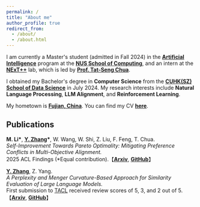 ```yaml
---
permalink: /
title: "About me"
author_profile: true
redirect_from: 
  - /about/
  - /about.html
---
```

I am currently a Master's student (admitted in Fall 2024) in the [**Artificial Intelligence**](https://www.comp.nus.edu.sg/programmes/pg/mcomp-ai/) program at the [**NUS School of Computing**](https://www.comp.nus.edu.sg/), and an intern at the [**NExT++**](https://www.nextcenter.org/) lab, which is led by [**Prof. Tat-Seng Chua**](https://www.chuatatseng.com/).  

I obtained my Bachelor's degree in **Computer Science** from the [**CUHK(SZ) School of Data Science**](https://sds.cuhk.edu.cn/en) in July 2024. My research interests include **Natural Language Processing**, **LLM Alignment**, and **Reinforcement Learning**.   

My hometown is [**Fujian, China**](https://en.wikipedia.org/wiki/Fujian). You can find my CV [**here**](../assets/CV.pdf).

Publications 
------
**M. Li\***, **<u>Y. Zhang</u>\***, W. Wang, W. Shi, Z. Liu, F. Feng, T. Chua.  
*Self-Improvement Towards Pareto Optimality: Mitigating Preference Conflicts in Multi-Objective Alignment.*  
2025 ACL Findings (*Equal contribution).【[**Arxiv**](https://arxiv.org/pdf/2502.14354), [**GitHub**](https://github.com/zyttt-coder/SIPO)】

**<u>Y. Zhang</u>**, Z. Yang.  
*A Perplexity and Menger Curvature-Based Approach for Similarity Evaluation of Large Language Models.*  
First submission to [TACL](https://transacl.org/) received review scores of 5, 3, and 2 out of 5.【[**Arxiv**](https://arxiv.org/pdf/2504.04216), [**GitHub**](https://github.com/zyttt-coder/LLM_similarity)】




